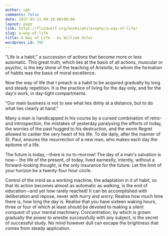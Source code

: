 ```yaml
---
author: ugh
comments: false
date: 2017-03-11 09:10:00+00:00
layout: page
link: https://fluidself.org/books/philosophy/a-way-of-life/
slug: a-way-of-life
title: A Way of Life - by William Osler
wordpress_id: 705
---
```


"Life is a habit," a succession of actions that become more or less automatic. This great truth, which lies at the basis of all actions, muscular or psychic, is the key stone of the teaching of Aristotle, to whom the formation of habits was the basis of moral excellence.
 
Now the way of life that I preach is a habit to be acquired gradually by long and steady repetition. It is the practice of living for the day only, and for the day's work, in day-tight compartments.
 
"Our main business is not to see what lies dimly at a distance, but to do what lies clearly at hand."
 
Many a man is handicapped in his course by a cursed combination of retro- and introspection, the mistakes of yesterday paralysing the efforts of today, the worries of the past hugged to his destruction, and the worm Regret allowed to canker the very heart of his life. To die daily, after the manner of St. Paul, ensures the resurrection of a new man, who makes each day the epitome of a life.
 
The future is today,--there is no to-morrow! The day of a man's salvation is now-- the life of the present, of today, lived earnestly, intently, without a forward-looking thought, is the only insurance for the future. Let the limit of your horizon be a twenty-four hour circle.
 
Control of the mind as a working machine, the adaptation in it of habit, so that its action becomes almost as automatic as walking, is the end of education--and yet how rarely reached! It can be accomplished with deliberation and repose, never with hurry and worry. Realise how much time there is, how long the day is. Realise that you have sixteen waking hours, three or four of which at least should be devoted to making a silent conquest of your mental machinery. Concentration, by which is grown gradually the power to wrestle successfully with any subject, is the secret of successful study. No mind however dull can escape the brightness that comes from steady application.
